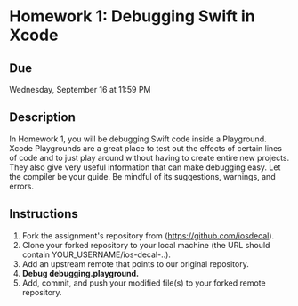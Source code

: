 # Homework 1: Debugging Swift in Xcode

## Due
Wednesday, September 16 at 11:59 PM

## Description
In Homework 1, you will be debugging Swift code inside a Playground. Xcode Playgrounds are a great place to test out the effects of certain lines of code and to just play around without having to create entire new projects. They also give very useful information that can make debugging easy. Let the compiler be your guide. Be mindful of its suggestions, warnings, and errors.

## Instructions
1. Fork the assignment's repository from (https://github.com/iosdecal).
2. Clone your forked repository to your local machine (the URL should contain YOUR_USERNAME/ios-decal-..).
3. Add an upstream remote that points to our original repository.
4. **Debug debugging.playground.**
5. Add, commit, and push your modified file(s) to your forked remote repository.
